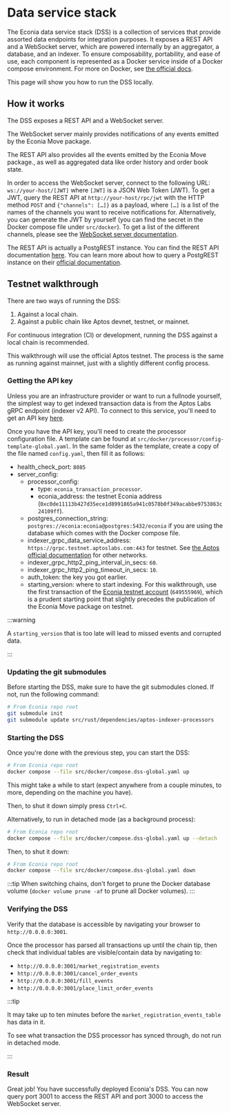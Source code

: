 # Data service stack

The Econia data service stack (DSS) is a collection of services that provide assorted data endpoints for integration purposes.
It exposes a REST API and a WebSocket server, which are powered internally by an aggregator, a database, and an indexer.
To ensure composability, portability, and ease of use, each component is represented as a Docker service inside of a Docker compose environment.
For more on Docker, see [the official docs](https://docs.docker.com/).

This page will show you how to run the DSS locally.

## How it works

The DSS exposes a REST API and a WebSocket server.

The WebSocket server mainly provides notifications of any events emitted by the Econia Move package.

The REST API also provides all the events emitted by the Econia Move package., as well as aggregated data like order history and order book state.

In order to access the WebSocket server, connect to the following URL: `ws://your-host/[JWT]` where `[JWT]` is a JSON Web Token (JWT).
To get a JWT, query the REST API at `http://your-host/rpc/jwt` with the HTTP method `POST` and `{"channels": […]}` as a payload, where `[…]` is a list of the names of the channels you want to receive notifications for.
Alternatively, you can generate the JWT by yourself (you can find the secret in the Docker compose file under `src/docker`).
To get a list of the different channels, please see the [WebSocket server documentation](./websocket.md).

The REST API is actually a PostgREST instance.
You can find the REST API documentation [here](./rest-api.md).
You can learn more about how to query a PostgREST instance on their [official documentation](https://postgrest.org/en/stable/).

## Testnet walkthrough

There are two ways of running the DSS:

1. Against a local chain.
1. Against a public chain like Aptos devnet, testnet, or mainnet.

For continuous integration (CI) or development, running the DSS against a local chain is recommended.

This walkthrough will use the official Aptos testnet.
The process is the same as running against mainnet, just with a slightly different config process.

### Getting the API key

Unless you are an infrastructure provider or want to run a fullnode yourself, the simplest way to get indexed transaction data is from the Aptos Labs gRPC endpoint (indexer v2 API).
To connect to this service, you'll need to get an API key [here](https://aptos-api-gateway-prod.firebaseapp.com/).

Once you have the API key, you'll need to create the processor configuration file.
A template can be found at `src/docker/processor/config-template-global.yaml`.
In the same folder as the template, create a copy of the file named `config.yaml`, then fill it as follows:

- health_check_port: `8085`
- server_config:
  - processor_config:
    - type: `econia_transaction_processor`.
    - econia_address: the testnet Econia address (`0xc0de11113b427d35ece1d8991865a941c0578b0f349acabbe9753863c24109ff`).
  - postgres_connection_string: `postgres://econia:econia@postgres:5432/econia` if you are using the database which comes with the Docker compose file.
  - indexer_grpc_data_service_address: `https://grpc.testnet.aptoslabs.com:443` for testnet.
    See [the Aptos official documentation](https://aptos.dev/indexer/txn-stream/labs-hosted) for other networks.
  - indexer_grpc_http2_ping_interval_in_secs: `60`.
  - indexer_grpc_http2_ping_timeout_in_secs: `10`.
  - auth_token: the key you got earlier.
  - starting_version: where to start indexing.
    For this walkthrough, use the first transaction of the [Econia testnet account](../../welcome.md#account-addresses) (`649555969`), which is a prudent starting point that slightly precedes the publication of the Econia Move package on testnet.

:::warning

A `starting_version` that is too late will lead to missed events and corrupted data.

:::

### Updating the git submodules

Before starting the DSS, make sure to have the git submodules cloned.
If not, run the following command:

```bash
# From Econia repo root
git submodule init
git submodule update src/rust/dependencies/aptos-indexer-processors
```

### Starting the DSS

Once you're done with the previous step, you can start the DSS:

```bash
# From Econia repo root
docker compose --file src/docker/compose.dss-global.yaml up
```

This might take a while to start (expect anywhere from a couple minutes, to more, depending on the machine you have).

Then, to shut it down simply press `Ctrl+C`.

Alternatively, to run in detached mode (as a background process):

```bash
# From Econia repo root
docker compose --file src/docker/compose.dss-global.yaml up --detach
```

Then, to shut it down:

```bash
# From Econia repo root
docker compose --file src/docker/compose.dss-global.yaml down
```

:::tip
When switching chains, don't forget to prune the Docker database volume (`docker volume prune -af` to prune all Docker volumes).
:::

### Verifying the DSS

Verify that the database is accessible by navigating your browser to `http://0.0.0.0:3001`.

Once the processor has parsed all transactions up until the chain tip, then check that individual tables are visible/contain data by navigating to:

- `http://0.0.0.0:3001/market_registration_events`
- `http://0.0.0.0:3001/cancel_order_events`
- `http://0.0.0.0:3001/fill_events`
- `http://0.0.0.0:3001/place_limit_order_events`

:::tip

It may take up to ten minutes before the `market_registration_events_table` has data in it.

To see what transaction the DSS processor has synced through, do not run in detached mode.

:::

### Result

Great job!
You have successfully deployed Econia's DSS.
You can now query port 3001 to access the REST API and port 3000 to access the WebSocket server.

